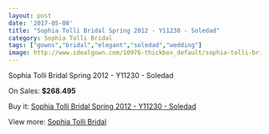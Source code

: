 ```yaml
---
layout: post
date: '2017-05-08'
title: "Sophia Tolli Bridal Spring 2012 - Y11230 - Soledad"
category: Sophia Tolli Bridal
tags: ["gowns","bridal","elegant","soledad","wedding"]
image: http://www.idealgown.com/10976-thickbox_default/sophia-tolli-bridal-spring-2012-y11230-soledad.jpg
---
```

Sophia Tolli Bridal Spring 2012 - Y11230 - Soledad

On Sales: **$268.495**
<a href="https://www.idealgown.com/en/sophia-tolli-bridal/4507-sophia-tolli-bridal-spring-2012-y11230-soledad.html"><amp-img layout="responsive" width="600" height="600" src="//www.idealgown.com/10976-thickbox_default/sophia-tolli-bridal-spring-2012-y11230-soledad.jpg" alt="Sophia Tolli Bridal Spring 2012 - Y11230 - Soledad 0" /></a>
<a href="https://www.idealgown.com/en/sophia-tolli-bridal/4507-sophia-tolli-bridal-spring-2012-y11230-soledad.html"><amp-img layout="responsive" width="600" height="600" src="//www.idealgown.com/10978-thickbox_default/sophia-tolli-bridal-spring-2012-y11230-soledad.jpg" alt="Sophia Tolli Bridal Spring 2012 - Y11230 - Soledad 1" /></a>
<a href="https://www.idealgown.com/en/sophia-tolli-bridal/4507-sophia-tolli-bridal-spring-2012-y11230-soledad.html"><amp-img layout="responsive" width="600" height="600" src="//www.idealgown.com/10977-thickbox_default/sophia-tolli-bridal-spring-2012-y11230-soledad.jpg" alt="Sophia Tolli Bridal Spring 2012 - Y11230 - Soledad 2" /></a>

Buy it: [Sophia Tolli Bridal Spring 2012 - Y11230 - Soledad](https://www.idealgown.com/en/sophia-tolli-bridal/4507-sophia-tolli-bridal-spring-2012-y11230-soledad.html "Sophia Tolli Bridal Spring 2012 - Y11230 - Soledad")

View more: [Sophia Tolli Bridal](https://www.idealgown.com/en/52-sophia-tolli-bridal "Sophia Tolli Bridal")